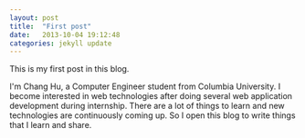 ```yaml
---
layout: post
title:  "First post"
date:   2013-10-04 19:12:48
categories: jekyll update
---
```


This is my first post in this blog.

I'm Chang Hu, a Computer Engineer student from Columbia University. I become interested in web technologies after doing several web application development during internship. There are a lot of things to learn and new technologies are continuously coming up. So I open this blog to write things that I learn and share.
